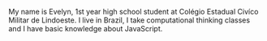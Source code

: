 My name is Evelyn, 1st year high school student at Colégio Estadual Civíco Militar de Lindoeste. I live in Brazil, I take computational thinking classes and I have basic knowledge about JavaScript.
